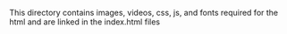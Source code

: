 This directory contains images, videos, css, js, and fonts required for the html and are linked in the index.html files
